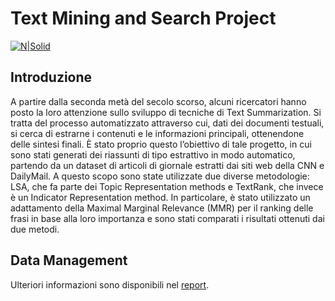 # Text Mining and Search Project

[![N|Solid](https://cldup.com/dTxpPi9lDf.thumb.png)](https://nodesource.com/products/nsolid)

## Introduzione
A partire dalla seconda metà del secolo scorso, alcuni ricercatori hanno posto la loro attenzione sullo sviluppo di tecniche di Text Summarization. Si tratta del processo automatizzato attraverso cui, dati dei documenti testuali, si cerca di estrarne i contenuti e le informazioni principali, ottenendone delle sintesi finali. È stato proprio questo l’obiettivo di tale progetto, in cui sono stati generati dei riassunti di tipo estrattivo in modo automatico, partendo da un dataset di articoli di giornale estratti dai siti web della CNN e DailyMail. A questo scopo sono state utilizzate due diverse metodologie: LSA, che fa parte dei Topic Representation methods e TextRank, che invece è un Indicator Representation method. In particolare, è stato utilizzato un adattamento della Maximal Marginal Relevance (MMR) per il ranking delle frasi in base alla loro importanza e sono stati comparati i risultati ottenuti dai due metodi.

## Data Management
Ulteriori informazioni sono disponibili nel [report](https://github.com/mcampironi/DSProjects/blob/main/Text%20Mining%20and%20Search/Report.pdf "Report").
